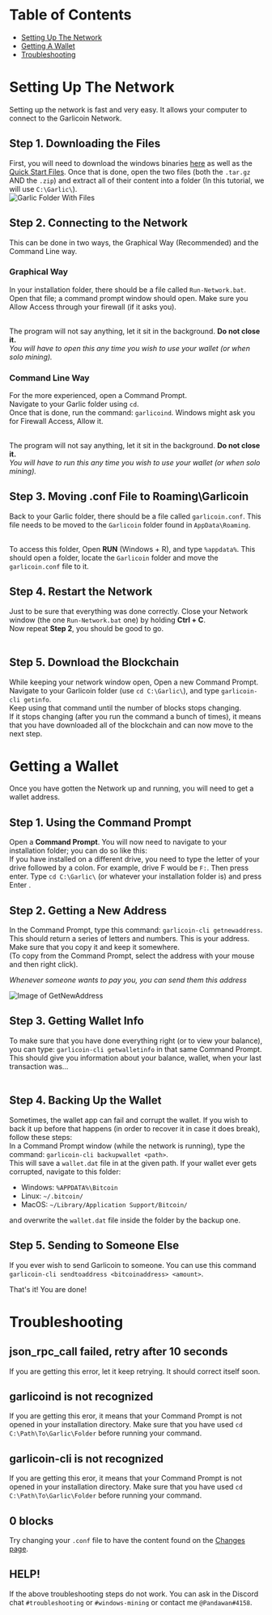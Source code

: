 # Table of Contents
- [Setting Up The Network](#setting-up-the-network)
- [Getting A Wallet](#getting-a-wallet)
- [Troubleshooting](#troubleshooting)

# Setting Up The Network
Setting up the network is fast and very easy. It allows your computer to connect to the Garlicoin Network.

## Step 1. Downloading the Files
First, you will need to download the windows binaries [here](https://garlicoin.io/downloads) as well as the [Quick Start Files](ROOT/files/wallet-win.zip).
Once that is done, open the two files (both the `.tar.gz` AND the `.zip`) and extract all of their content into a folder (In this tutorial, we will use `C:\Garlic\`).  
![Garlic Folder With Files](https://i.imgur.com/YYqtODB.png)

## Step 2. Connecting to the Network
This can be done in two ways, the Graphical Way (Recommended) and the Command Line way.  

### Graphical Way
In your installation folder, there should be a file called `Run-Network.bat`.  
Open that file; a command prompt window should open. Make sure you Allow Access through your firewall (if it asks you).  
<br>

The program will not say anything, let it sit in the background. **Do not close it.**  
*You will have to open this any time you wish to use your wallet (or when solo mining).*  

### Command Line Way
For the more experienced, open a Command Prompt.  
Navigate to your Garlic folder using `cd`.  
Once that is done, run the command: `garlicoind`.
Windows might ask you for Firewall Access, Allow it.  
<br>

The program will not say anything, let it sit in the background. **Do not close it.**  
*You will have to run this any time you wish to use your wallet (or when solo mining).*


## Step 3. Moving .conf File to Roaming\Garlicoin
Back to your Garlic folder, there should be a file called `garlicoin.conf`. This file needs to be moved to the `Garlicoin` folder found in `AppData\Roaming`.  
<br>

To access this folder, Open **RUN** (Windows + R), and type `%appdata%`. This should open a folder, locate the `Garlicoin` folder and move the `garlicoin.conf` file to it.

## Step 4. Restart the Network
Just to be sure that everything was done correctly. Close your Network window (the one `Run-Network.bat` one) by holding **Ctrl + C**.  
Now repeat **Step 2**, you should be good to go.  
<br>

## Step 5. Download the Blockchain
While keeping your network window open, Open a new Command Prompt.  
Navigate to your Garlicoin folder (use `cd C:\Garlic\`), and type `garlicoin-cli getinfo`.  
Keep using that command until the number of blocks stops changing.  
If it stops changing (after you run the command a bunch of times), it means that you have downloaded all of the blockchain and can now move to the next step.

# Getting a Wallet
Once you have gotten the Network up and running, you will need to get a wallet address.  

## Step 1. Using the Command Prompt
Open a **Command Prompt**. You will now need to navigate to your installation folder; you can do so like this:  
If you have installed on a different drive, you need to type the letter of your drive followed by a colon. For example, drive F would be `F:`. Then press enter.
Type `cd C:\Garlic\` (or whatever your installation folder is) and press Enter . 

## Step 2. Getting a New Address
In the Command Prompt, type this command: `garlicoin-cli getnewaddress`.  
This should return a series of letters and numbers. This is your address. Make sure that you copy it and keep it somewhere.  
(To copy from the Command Prompt, select the address with your mouse and then right click).  

*Whenever someone wants to pay you, you can send them this address*

![Image of GetNewAddress](https://i.imgur.com/pjSUslM.png)

## Step 3. Getting Wallet Info
To make sure that you have done everything right (or to view your balance), you can type: `garlicoin-cli getwalletinfo` in that same Command Prompt.  
This should give you information about your balance, wallet, when your last transaction was...  
<br>

## Step 4. Backing Up the Wallet
Sometimes, the wallet app can fail and corrupt the wallet. If you wish to back it up before that happens (in order to recover it in case it does break), follow these steps:  
In a Command Prompt window (while the network is running), type the command: `garlicoin-cli backupwallet <path>`.  
This will save a `wallet.dat` file in at the given path. If your wallet ever gets corrupted, navigate to this folder:
- Windows: `%APPDATA%\Bitcoin`
- Linux: `~/.bitcoin/`
- MacOS: `~/Library/Application Support/Bitcoin/`

and overwrite the `wallet.dat` file inside the folder by the backup one.

## Step 5. Sending to Someone Else
If you ever wish to send Garlicoin to someone. You can use this command `garlicoin-cli sendtoaddress <bitcoinaddress> <amount>`.

That's it! You are done!

# Troubleshooting

## json\_rpc\_call failed, retry after 10 seconds
If you are getting this error, let it keep retrying. It should correct itself soon.

## garlicoind is not recognized
If you are getting this eror, it means that your Command Prompt is not opened in your installation directory. 
Make sure that you have used `cd C:\Path\To\Garlic\Folder` before running your command.

## garlicoin-cli is not recognized
If you are getting this eror, it means that your Command Prompt is not opened in your installation directory. 
Make sure that you have used `cd C:\Path\To\Garlic\Folder` before running your command.

## 0 blocks
Try changing your `.conf` file to have the content found on the [Changes page](./changes.html).

## HELP!
If the above troubleshooting steps do not work. You can ask in the Discord chat `#troubleshooting` or `#windows-mining` or contact me `@Pandawan#4158`.